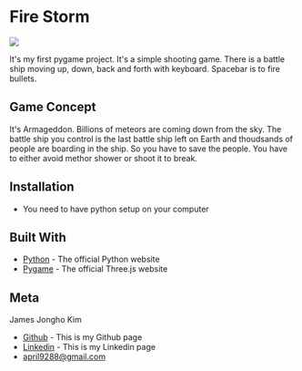 # Fire Storm

![](firestorm.gif)

It's my first pygame project. It's a simple shooting game. There is a battle ship moving up, down, back and forth with keyboard. Spacebar is to fire bullets. 

## Game Concept 

It's Armageddon. Billions of meteors are coming down from the sky. The battle ship you control is the last battle ship left on Earth and thoudsands of people are boarding in the ship. So you have to save the people. You have to either avoid methor shower or shoot it to break.

## Installation

*	You need to have python setup on your computer

## Built With

* [Python](https://www.python.org/) - The official Python website
* [Pygame](https://www.pygame.org/news) - The official Three.js website

## Meta

James Jongho Kim 
- [Github](https://github.com/april9288) - This is my Github page
- [Linkedin](https://www.linkedin.com/in/jongho-kim-b05618170/) - This is my Linkedin page
- april9288@gmail.com
